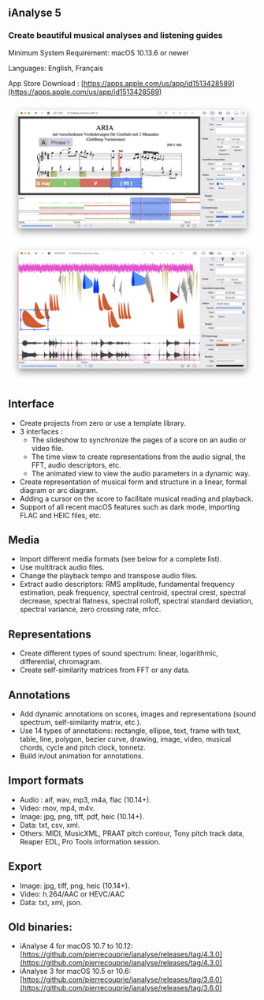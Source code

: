 ## iAnalyse 5

### Create beautiful musical analyses and listening guides

Minimum System Requirement: macOS 10.13.6 or newer

Languages: English, Français

App Store Download : [https://apps.apple.com/us/app/id1513428589](https://apps.apple.com/us/app/id1513428589)

![](screenshot_01.png)
![](screenshot_02.png)

## Interface

* Create projects from zero or use a template library.
* 3 interfaces : 
	* The slideshow to synchronize the pages of a score on an audio or video file.
	* The time view to create representations from the audio signal, the FFT, audio descriptors, etc.
	* The animated view to view the audio parameters in a dynamic way. 
* Create representation of musical form and structure in a linear, formal diagram or arc diagram.
* Adding a cursor on the score to facilitate musical reading and playback.
* Support of all recent macOS features such as dark mode, importing FLAC and HEIC files, etc.

## Media

* Import different media formats (see below for a complete list).
* Use multitrack audio files.
* Change the playback tempo and transpose audio files.
* Extract audio descriptors: RMS amplitude, fundamental frequency estimation, peak frequency, spectral centroid, spectral crest, spectral decrease, spectral flatness, spectral rolloff, spectral standard deviation, spectral variance, zero crossing rate, mfcc.

## Representations

* Create different types of sound spectrum: linear, logarithmic, differential, chromagram.
* Create self-similarity matrices from FFT or any data.

## Annotations

* Add dynamic annotations on scores, images and representations (sound spectrum, self-similarity matrix, etc.).
* Use 14 types of annotations: rectangle, ellipse, text, frame with text, table, line, polygon, bezier curve, drawing, image, video, musical chords, cycle and pitch clock, tonnetz.
* Build in/out animation for annotations.

## Import formats

* Audio : aif, wav, mp3, m4a, flac (10.14+).
* Video: mov, mp4, m4v.
* Image: jpg, png, tiff, pdf, heic (10.14+).
* Data: txt, csv, xml.
* Others: MIDI, MusicXML, PRAAT pitch contour, Tony pitch track data, Reaper EDL, Pro Tools information session.

## Export

* Image: jpg, tiff, png, heic (10.14+).
* Video: h.264/AAC or HEVC/AAC
* Data: txt, xml, json.

## Old binaries:

* iAnalyse 4 for macOS 10.7 to 10.12: [https://github.com/pierrecouprie/ianalyse/releases/tag/4.3.0](https://github.com/pierrecouprie/ianalyse/releases/tag/4.3.0)
* iAnalyse 3 for macOS 10.5 or 10.6: [https://github.com/pierrecouprie/ianalyse/releases/tag/3.6.0](https://github.com/pierrecouprie/ianalyse/releases/tag/3.6.0)
